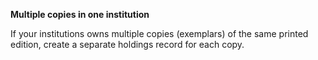 **Multiple copies in one institution**

If your institutions owns multiple copies (exemplars) of the same printed edition, create a separate holdings record for
each copy.
